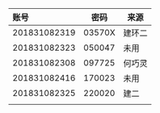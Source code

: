| 账号         | 密码   | 来源   |
| :----------- | ------ | ------ |
| 201831082319 | 03570X | 建环二 |
| 201831082323 | 050047 | 未用   |
| 201831082308 | 097725 | 何巧灵 |
| 201831082416 | 170023 | 未用   |
| 201831082325 | 220020 | 建二   |
|              |        |        |

